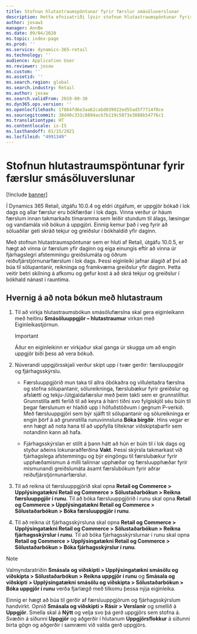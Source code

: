 ```yaml
---
title: Stofnun hlutastraumspöntunar fyrir færslur smásöluverslunar
description: Þetta efnisatriði lýsir stofnun hlutastraumspöntunar fyrir færslur verslunar í Microsoft Dynamics 365 Commerce.
author: josaw1
manager: AnnBe
ms.date: 09/04/2020
ms.topic: index-page
ms.prod: ''
ms.service: dynamics-365-retail
ms.technology: ''
audience: Application User
ms.reviewer: josaw
ms.custom: ''
ms.assetid: ''
ms.search.region: global
ms.search.industry: Retail
ms.author: josaw
ms.search.validFrom: 2019-09-30
ms.dyn365.ops.version: ''
ms.openlocfilehash: 1f864fd6e3aa62cabd039922ed55ad5f7714f0ce
ms.sourcegitcommit: 38d40c331c8894acb7b119c5073e3088b54776c1
ms.translationtype: HT
ms.contentlocale: is-IS
ms.lasthandoff: 01/15/2021
ms.locfileid: "4991349"
---
```

# <a name="trickle-feed-based-order-creation-for-retail-store-transactions"></a>Stofnun hlutastraumspöntunar fyrir færslur smásöluverslunar

[!include [banner](includes/banner.md)]

Í Dynamics 365 Retail, útgáfu 10.0.4 og eldri útgáfum, er uppgjör bókað í lok dags og allar færslur eru bókfærðar í lok dags. Vinna verður úr háum færslum innan takmarkaðs tímaramma sem leiðir stundum til álags, læsingar og vandamála við bókun á uppgjöri. Einnig kemur það í veg fyrir að söluaðilar geti skráð tekjur og greiðslur í bókhaldið yfir daginn.

Með stofnun hlutastraumspöntunar sem er hluti af Retail, útgáfu 10.0.5, er hægt að vinna úr færslum yfir daginn og eiga einungis eftir að vinna úr fjárhagslegri afstemmingu greiðslumáta og öðrum reiðufjárstjórnunarfærslum í lok dags. Þessi eiginleiki jafnar álagið af því að búa til sölupantanir, reikninga og framkvæma greiðslur yfir daginn. Þetta veitir betri skilning á afkomu og gefur kost á að skrá tekjur og greiðslur í bókhald nánast í rauntíma. 


## <a name="how-to-use-trickle-feed-based-posting"></a>Hvernig á að nota bókun með hlutastraum
  
1. Til að virkja hlutastraumsbókun smásölufærslna skal gera eiginleikann með heitinu **Smásöluuppgjör – hlutastraumur** virkan með Eiginleikastjórnun.

    > [!IMPORTANT]
    > Áður en eiginleikinn er virkjaður skal ganga úr skugga um að engin uppgjör bíði þess að vera bókuð.

2. Núverandi uppgjörsskjali verður skipt upp í tvær gerðir: færsluuppgjör og fjárhagsskýrslu.

      - Færsluuppgjörið mun taka til allra óbókaðra og villuleitaðra færslna og stofna sölupantanir, sölureikninga, færslubækur fyrir greiðslur og afslætti og tekju-/útgjaldafærslur með þeim takti sem er grunnstilltur. Grunnstilla ætti ferlið til að keyra á hárri tíðni svo fylgiskjöl séu búin til þegar færslunum er hlaðið upp í höfuðstöðvum í gegnum P-verkið. Með færsluuppgjöri sem býr sjálft til sölupantanir og sölureikninga er engin þörf á að grunnstilla runuvinnsluna **Bóka birgðir**. Hins vegar er enn hægt að nota hana til að uppfylla tilteknar viðskiptaþarfir sem notandinn kann að hafa.  
      
     - Fjárhagsskýrslan er stillt á þann hátt að hún er búin til í lok dags og styður aðeins lokunaraðferðina **Vakt**. Þessi skýrsla takmarkast við fjárhagslega afstemmingu og býr eingöngu til færslubækur fyrir upphæðamismun á milli talinnar upphæðar og færsluupphæðar fyrir mismunandi greiðslumáta ásamt færslubókum fyrir aðrar reiðufjárstjórnunarfærslur.   

3. Til að reikna út færsluuppgjörið skal opna **Retail og Commerce > Upplýsingatækni Retail og Commerce > Sölustaðarbókun > Reikna færsluuppgjör í runu**. Til að bóka færsluuppgjörið í runu skal opna **Retail og Commerce > Upplýsingatækni Retail og Commerce > Sölustaðarbókun > Bóka færsluuppgjör í runu**.

4. Til að reikna út fjárhagsskýrsluna skal opna **Retail og Commerce > Upplýsingatækni Retail og Commerce > Sölustaðarbókun > Reikna fjárhagsskýrslur í runu**. Til að bóka fjárhagsskýrslurnar í runu skal opna **Retail og Commerce > Upplýsingatækni Retail og Commerce > Sölustaðarbókun > Bóka fjárhagsskýrslur í runu**.

> [!NOTE]
> Valmyndaratriðin **Smásala og viðskipti > Upplýsingatækni smásölu og viðskipta > Sölustaðarbókun > Reikna uppgjör í runu** og **Smásala og viðskipti > Upplýsingatækni smásölu og viðskipta > Sölustaðarbókun > Bóka uppgjör í runu** verða fjarlægð með tilkomu þessa nýja eiginleika.

Einnig er hægt að búa til gerðir af færsluuppgjörum og fjárhagsskýrslum handvirkt. Opnið **Smásala og viðskipti > Rásir > Verslanir** og smellið á **Uppgjör**. Smella skal á **Nýtt** og velja svo þá gerð uppgjörs sem stofna á. Svæðin á síðunni **Uppgjör** og aðgerðir í hlutanum **Uppgjörsflokkur** á síðunni birta gögn og aðgerðir í samræmi við valda gerð uppgjörs.
